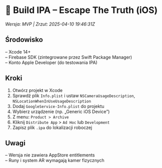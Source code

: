 # 🍎 Build IPA – Escape The Truth (iOS)
*Wersja: MVP | Zrzut: 2025-04-10 19:46:31Z*

## Środowisko
– Xcode 14+  
– Firebase SDK (zintegrowane przez Swift Package Manager)  
– Konto Apple Developer (do testowania IPA)

## Kroki
1. Otwórz projekt w Xcode
2. Sprawdź plik `Info.plist` i ustaw `NSCameraUsageDescription`, `NSLocationWhenInUseUsageDescription`
3. Dodaj `GoogleService-Info.plist` do projektu
4. Wybierz urządzenie (np. „Generic iOS Device”)
5. Z menu: `Product > Archive`
6. Kliknij `Distribute App` > `Ad Hoc` lub `Development`
7. Zapisz plik `.ipa` do lokalizacji roboczej

## Uwagi
– Wersja nie zawiera AppStore entitlements  
– Runy i system AR wymagają kamer fizycznych
